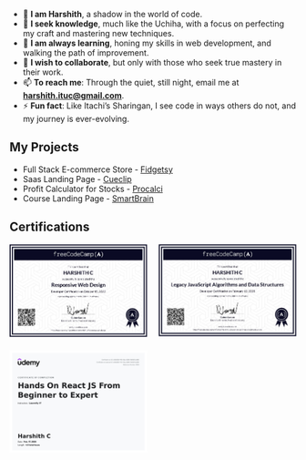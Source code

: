 - 👋 **I am Harshith**, a shadow in the world of code.  
- 👀 **I seek knowledge**, much like the Uchiha, with a focus on perfecting my craft and mastering new techniques.  
- 🌱 **I am always learning**, honing my skills in web development, and walking the path of improvement.  
- 🤝 **I wish to collaborate**, but only with those who seek true mastery in their work.  
- 📫 **To reach me**: Through the quiet, still night, email me at **harshith.ituc@gmail.com**.    
- ⚡ **Fun fact**: Like Itachi’s Sharingan, I see code in ways others do not, and my journey is ever-evolving.

## My Projects

- Full Stack E-commerce Store - [Fidgetsy](https://fidgetsy.shop)
- Saas Landing Page - [Cueclip](https://cueclip.netlify.app)
- Profit Calculator for Stocks - [Procalci](https://procalci.netlify.app)
- Course Landing Page - [SmartBrain](https://landingpage-smartbrain.netlify.app/)

## Certifications

<div style="display: grid; grid-template-columns: repeat(2, 1fr); gap: 20px;"> <a href="https://www.freecodecamp.org/certification/Harshith_C/responsive-web-design"> <img src="https://github.com/ItachiPrime/ItachiPrime/blob/b12dd3afc723b61848dee8b182162d6b051aaef6/WebDesign.JPG" alt="Responsive Web Design" width="100%" /> </a> <a href="https://www.freecodecamp.org/certification/Harshith_C/javascript-algorithms-and-data-structures"> <img src="https://github.com/ItachiPrime/ItachiPrime/blob/bf354b8eee2fe69835001b6bc6405990506d53b8/DSA.JPG" alt="JavaScript Algorithms & Data Structures" width="100%" /> </a> <a href="https://www.udemy.com/certificate/UC-e08c5521-f110-43ac-b596-10bf3b7ec886/"> <img src="https://github.com/ItachiPrime/ItachiPrime/blob/87853eddf0846cfa9c59343fc358a2597ba2544a/Udemy.jpg" alt="React JS" width="100%" /> </a> </div>


